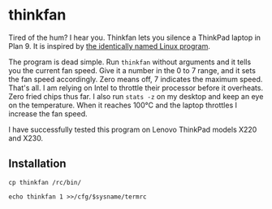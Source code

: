 # thinkfan
Tired of the hum? I hear you. Thinkfan lets you silence a ThinkPad laptop in Plan 9. It is inspired by [the identically named Linux program](http://thinkfan.sourceforge.net).  

The program is dead simple. Run `thinkfan` without arguments and it tells you the current fan speed. Give it a number in the 0 to 7 range, and it sets the fan speed accordingly. Zero means off, 7 indicates the maximum speed. That's all. I am relying on Intel to throttle their processor before it overheats. Zero fried chips thus far. I also run `stats -z` on my desktop and keep an eye on the temperature. When it reaches 100°C and the laptop throttles I increase the fan speed. 

I have successfully tested this program on Lenovo ThinkPad models X220 and X230.

## Installation
`cp thinkfan /rc/bin/`

`echo thinkfan 1 >>/cfg/$sysname/termrc`
